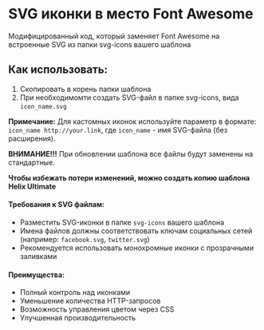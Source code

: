 # SVG иконки в место Font Awesome

Модифицированный код, который заменяет Font Awesome на встроенные SVG из папки svg-icons вашего шаблона
## Как использовать:
1. Скопировать в корень папки шаблона
2. При необходимомти создать SVG-файл в папке svg-icons, вида `icon_name.svg`

**Примечание:** Для кастомных иконок используйте параметр в формате: `icon_name http://your.link`, где `icon_name` - имя SVG-файла (без расширения).

**ВНИМАНИЕ!!!**
При обновлении шаблона все файлы будут заменены на стандартные.


**Чтобы избежать потери изменений, можно создать копию шаблона Helix Ultimate**

#### Требования к SVG файлам:
- Разместить SVG-иконки в папке `svg-icons` вашего шаблона
- Имена файлов должны соответствовать ключам социальных сетей (например: `facebook.svg`, `twitter.svg`)
- Рекомендуется использовать монохромные иконки с прозрачными заливками

#### Преимущества:
- Полный контроль над иконками
- Уменьшение количества HTTP-запросов
- Возможность управления цветом через CSS
- Улучшенная производительность

